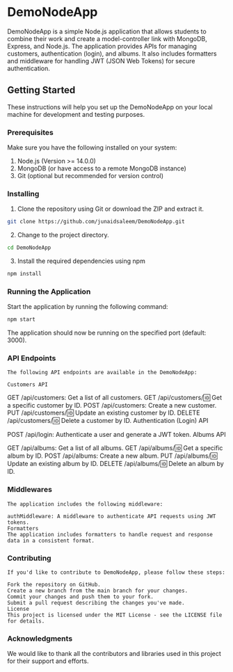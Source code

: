 # DemoNodeApp

DemoNodeApp is a simple Node.js application that allows students to combine their work and create a model-controller link with MongoDB, Express, and Node.js. The application provides APIs for managing customers, authentication (login), and albums. It also includes formatters and middleware for handling JWT (JSON Web Tokens) for secure authentication.

## Getting Started

These instructions will help you set up the DemoNodeApp on your local machine for development and testing purposes.

### Prerequisites

Make sure you have the following installed on your system:

1. Node.js (Version >= 14.0.0)
2. MongoDB (or have access to a remote MongoDB instance)
3. Git (optional but recommended for version control)

### Installing

1. Clone the repository using Git or download the ZIP and extract it.

```bash
git clone https://github.com/junaidsaleem/DemoNodeApp.git
```
2. Change to the project directory.
```bash
cd DemoNodeApp
```
3. Install the required dependencies using npm
 ```bash
npm install
```

### Running the Application
Start the application by running the following command:

```bash
npm start
```

The application should now be running on the specified port (default: 3000).

### API Endpoints
    The following API endpoints are available in the DemoNodeApp:

    Customers API

GET /api/customers: Get a list of all customers.
GET /api/customers/:id: Get a specific customer by ID.
POST /api/customers: Create a new customer.
PUT /api/customers/:id: Update an existing customer by ID.
DELETE /api/customers/:id: Delete a customer by ID.
Authentication (Login) API

POST /api/login: Authenticate a user and generate a JWT token.
Albums API

GET /api/albums: Get a list of all albums.
GET /api/albums/:id: Get a specific album by ID.
POST /api/albums: Create a new album.
PUT /api/albums/:id: Update an existing album by ID.
DELETE /api/albums/:id: Delete an album by ID.
### Middlewares
    The application includes the following middleware:

    authMiddleware: A middleware to authenticate API requests using JWT tokens.
    Formatters
    The application includes formatters to handle request and response data in a consistent format.

### Contributing
    If you'd like to contribute to DemoNodeApp, please follow these steps:

    Fork the repository on GitHub.
    Create a new branch from the main branch for your changes.
    Commit your changes and push them to your fork.
    Submit a pull request describing the changes you've made.
    License
    This project is licensed under the MIT License - see the LICENSE file for details.

### Acknowledgments
We would like to thank all the contributors and libraries used in this project for their support and efforts.
